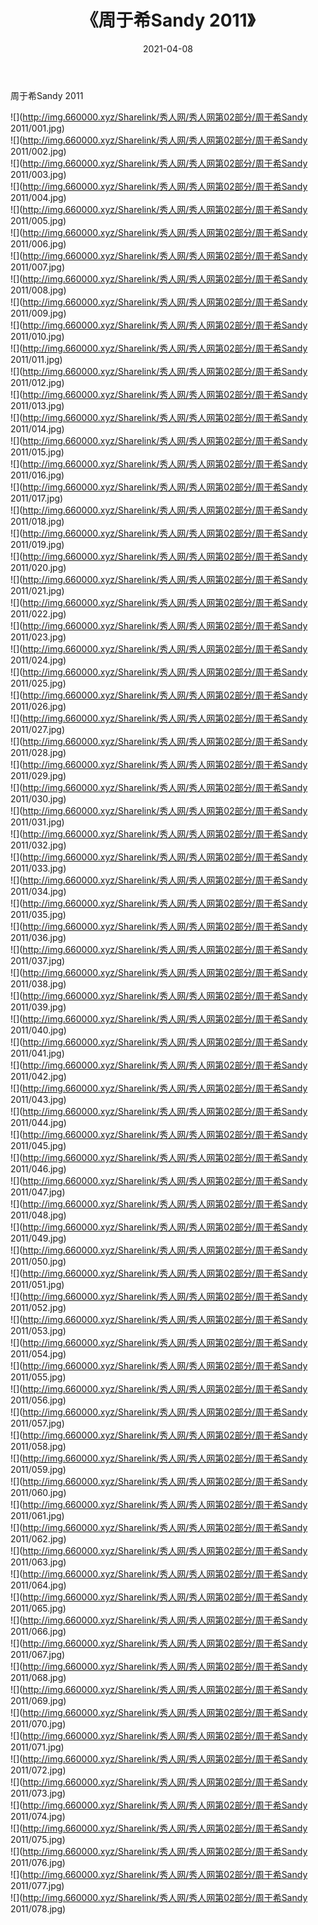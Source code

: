 ﻿---
layout: post
title:  《周于希Sandy 2011》
date:   2021-04-08
img: http://img.660000.xyz/Sharelink/秀人网/秀人网第02部分/周于希Sandy 2011/000.jpg
categories: [美女, 清纯, 唯美]
---

周于希Sandy 2011

  ![](http://img.660000.xyz/Sharelink/秀人网/秀人网第02部分/周于希Sandy 2011/001.jpg) <br> ![](http://img.660000.xyz/Sharelink/秀人网/秀人网第02部分/周于希Sandy 2011/002.jpg) <br> ![](http://img.660000.xyz/Sharelink/秀人网/秀人网第02部分/周于希Sandy 2011/003.jpg) <br> ![](http://img.660000.xyz/Sharelink/秀人网/秀人网第02部分/周于希Sandy 2011/004.jpg) <br> ![](http://img.660000.xyz/Sharelink/秀人网/秀人网第02部分/周于希Sandy 2011/005.jpg) <br> ![](http://img.660000.xyz/Sharelink/秀人网/秀人网第02部分/周于希Sandy 2011/006.jpg) <br> ![](http://img.660000.xyz/Sharelink/秀人网/秀人网第02部分/周于希Sandy 2011/007.jpg) <br> ![](http://img.660000.xyz/Sharelink/秀人网/秀人网第02部分/周于希Sandy 2011/008.jpg) <br> ![](http://img.660000.xyz/Sharelink/秀人网/秀人网第02部分/周于希Sandy 2011/009.jpg) <br> ![](http://img.660000.xyz/Sharelink/秀人网/秀人网第02部分/周于希Sandy 2011/010.jpg) <br> ![](http://img.660000.xyz/Sharelink/秀人网/秀人网第02部分/周于希Sandy 2011/011.jpg) <br> ![](http://img.660000.xyz/Sharelink/秀人网/秀人网第02部分/周于希Sandy 2011/012.jpg) <br> ![](http://img.660000.xyz/Sharelink/秀人网/秀人网第02部分/周于希Sandy 2011/013.jpg) <br> ![](http://img.660000.xyz/Sharelink/秀人网/秀人网第02部分/周于希Sandy 2011/014.jpg) <br> ![](http://img.660000.xyz/Sharelink/秀人网/秀人网第02部分/周于希Sandy 2011/015.jpg) <br> ![](http://img.660000.xyz/Sharelink/秀人网/秀人网第02部分/周于希Sandy 2011/016.jpg) <br> ![](http://img.660000.xyz/Sharelink/秀人网/秀人网第02部分/周于希Sandy 2011/017.jpg) <br> ![](http://img.660000.xyz/Sharelink/秀人网/秀人网第02部分/周于希Sandy 2011/018.jpg) <br> ![](http://img.660000.xyz/Sharelink/秀人网/秀人网第02部分/周于希Sandy 2011/019.jpg) <br> ![](http://img.660000.xyz/Sharelink/秀人网/秀人网第02部分/周于希Sandy 2011/020.jpg) <br> ![](http://img.660000.xyz/Sharelink/秀人网/秀人网第02部分/周于希Sandy 2011/021.jpg) <br> ![](http://img.660000.xyz/Sharelink/秀人网/秀人网第02部分/周于希Sandy 2011/022.jpg) <br> ![](http://img.660000.xyz/Sharelink/秀人网/秀人网第02部分/周于希Sandy 2011/023.jpg) <br> ![](http://img.660000.xyz/Sharelink/秀人网/秀人网第02部分/周于希Sandy 2011/024.jpg) <br> ![](http://img.660000.xyz/Sharelink/秀人网/秀人网第02部分/周于希Sandy 2011/025.jpg) <br> ![](http://img.660000.xyz/Sharelink/秀人网/秀人网第02部分/周于希Sandy 2011/026.jpg) <br> ![](http://img.660000.xyz/Sharelink/秀人网/秀人网第02部分/周于希Sandy 2011/027.jpg) <br> ![](http://img.660000.xyz/Sharelink/秀人网/秀人网第02部分/周于希Sandy 2011/028.jpg) <br> ![](http://img.660000.xyz/Sharelink/秀人网/秀人网第02部分/周于希Sandy 2011/029.jpg) <br> ![](http://img.660000.xyz/Sharelink/秀人网/秀人网第02部分/周于希Sandy 2011/030.jpg) <br> ![](http://img.660000.xyz/Sharelink/秀人网/秀人网第02部分/周于希Sandy 2011/031.jpg) <br> ![](http://img.660000.xyz/Sharelink/秀人网/秀人网第02部分/周于希Sandy 2011/032.jpg) <br> ![](http://img.660000.xyz/Sharelink/秀人网/秀人网第02部分/周于希Sandy 2011/033.jpg) <br> ![](http://img.660000.xyz/Sharelink/秀人网/秀人网第02部分/周于希Sandy 2011/034.jpg) <br> ![](http://img.660000.xyz/Sharelink/秀人网/秀人网第02部分/周于希Sandy 2011/035.jpg) <br> ![](http://img.660000.xyz/Sharelink/秀人网/秀人网第02部分/周于希Sandy 2011/036.jpg) <br> ![](http://img.660000.xyz/Sharelink/秀人网/秀人网第02部分/周于希Sandy 2011/037.jpg) <br> ![](http://img.660000.xyz/Sharelink/秀人网/秀人网第02部分/周于希Sandy 2011/038.jpg) <br> ![](http://img.660000.xyz/Sharelink/秀人网/秀人网第02部分/周于希Sandy 2011/039.jpg) <br> ![](http://img.660000.xyz/Sharelink/秀人网/秀人网第02部分/周于希Sandy 2011/040.jpg) <br> ![](http://img.660000.xyz/Sharelink/秀人网/秀人网第02部分/周于希Sandy 2011/041.jpg) <br> ![](http://img.660000.xyz/Sharelink/秀人网/秀人网第02部分/周于希Sandy 2011/042.jpg) <br> ![](http://img.660000.xyz/Sharelink/秀人网/秀人网第02部分/周于希Sandy 2011/043.jpg) <br> ![](http://img.660000.xyz/Sharelink/秀人网/秀人网第02部分/周于希Sandy 2011/044.jpg) <br> ![](http://img.660000.xyz/Sharelink/秀人网/秀人网第02部分/周于希Sandy 2011/045.jpg) <br> ![](http://img.660000.xyz/Sharelink/秀人网/秀人网第02部分/周于希Sandy 2011/046.jpg) <br> ![](http://img.660000.xyz/Sharelink/秀人网/秀人网第02部分/周于希Sandy 2011/047.jpg) <br> ![](http://img.660000.xyz/Sharelink/秀人网/秀人网第02部分/周于希Sandy 2011/048.jpg) <br> ![](http://img.660000.xyz/Sharelink/秀人网/秀人网第02部分/周于希Sandy 2011/049.jpg) <br> ![](http://img.660000.xyz/Sharelink/秀人网/秀人网第02部分/周于希Sandy 2011/050.jpg) <br> ![](http://img.660000.xyz/Sharelink/秀人网/秀人网第02部分/周于希Sandy 2011/051.jpg) <br> ![](http://img.660000.xyz/Sharelink/秀人网/秀人网第02部分/周于希Sandy 2011/052.jpg) <br> ![](http://img.660000.xyz/Sharelink/秀人网/秀人网第02部分/周于希Sandy 2011/053.jpg) <br> ![](http://img.660000.xyz/Sharelink/秀人网/秀人网第02部分/周于希Sandy 2011/054.jpg) <br> ![](http://img.660000.xyz/Sharelink/秀人网/秀人网第02部分/周于希Sandy 2011/055.jpg) <br> ![](http://img.660000.xyz/Sharelink/秀人网/秀人网第02部分/周于希Sandy 2011/056.jpg) <br> ![](http://img.660000.xyz/Sharelink/秀人网/秀人网第02部分/周于希Sandy 2011/057.jpg) <br> ![](http://img.660000.xyz/Sharelink/秀人网/秀人网第02部分/周于希Sandy 2011/058.jpg) <br> ![](http://img.660000.xyz/Sharelink/秀人网/秀人网第02部分/周于希Sandy 2011/059.jpg) <br> ![](http://img.660000.xyz/Sharelink/秀人网/秀人网第02部分/周于希Sandy 2011/060.jpg) <br> ![](http://img.660000.xyz/Sharelink/秀人网/秀人网第02部分/周于希Sandy 2011/061.jpg) <br> ![](http://img.660000.xyz/Sharelink/秀人网/秀人网第02部分/周于希Sandy 2011/062.jpg) <br> ![](http://img.660000.xyz/Sharelink/秀人网/秀人网第02部分/周于希Sandy 2011/063.jpg) <br> ![](http://img.660000.xyz/Sharelink/秀人网/秀人网第02部分/周于希Sandy 2011/064.jpg) <br> ![](http://img.660000.xyz/Sharelink/秀人网/秀人网第02部分/周于希Sandy 2011/065.jpg) <br> ![](http://img.660000.xyz/Sharelink/秀人网/秀人网第02部分/周于希Sandy 2011/066.jpg) <br> ![](http://img.660000.xyz/Sharelink/秀人网/秀人网第02部分/周于希Sandy 2011/067.jpg) <br> ![](http://img.660000.xyz/Sharelink/秀人网/秀人网第02部分/周于希Sandy 2011/068.jpg) <br> ![](http://img.660000.xyz/Sharelink/秀人网/秀人网第02部分/周于希Sandy 2011/069.jpg) <br> ![](http://img.660000.xyz/Sharelink/秀人网/秀人网第02部分/周于希Sandy 2011/070.jpg) <br> ![](http://img.660000.xyz/Sharelink/秀人网/秀人网第02部分/周于希Sandy 2011/071.jpg) <br> ![](http://img.660000.xyz/Sharelink/秀人网/秀人网第02部分/周于希Sandy 2011/072.jpg) <br> ![](http://img.660000.xyz/Sharelink/秀人网/秀人网第02部分/周于希Sandy 2011/073.jpg) <br> ![](http://img.660000.xyz/Sharelink/秀人网/秀人网第02部分/周于希Sandy 2011/074.jpg) <br> ![](http://img.660000.xyz/Sharelink/秀人网/秀人网第02部分/周于希Sandy 2011/075.jpg) <br> ![](http://img.660000.xyz/Sharelink/秀人网/秀人网第02部分/周于希Sandy 2011/076.jpg) <br> ![](http://img.660000.xyz/Sharelink/秀人网/秀人网第02部分/周于希Sandy 2011/077.jpg) <br> ![](http://img.660000.xyz/Sharelink/秀人网/秀人网第02部分/周于希Sandy 2011/078.jpg) <br>